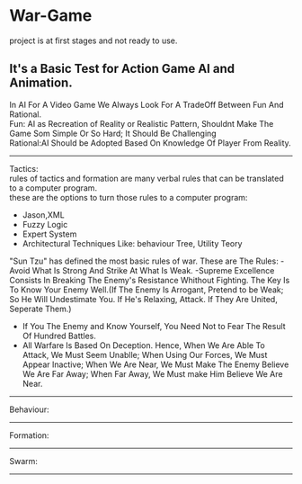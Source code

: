# War-Game
project is at first stages and not ready to use.</br>

It's a Basic Test for Action Game AI and Animation.<br/>
----------------------------------------------------------------------------------------------------

In AI For A Video Game We Always Look For A TradeOff Between Fun And Rational. </br>
Fun: AI as Recreation of Reality or Realistic Pattern, Shouldnt Make The Game Som Simple Or So Hard; It Should Be Challenging<br>
Rational:AI Should be Adopted Based On Knowledge Of Player From Reality.

------------------------------------------------------------------------------------------------------
Tactics:</br>
rules of tactics and formation are many verbal rules that can be translated to a computer program.</br>
these are the options to turn those rules to a computer program:
- Jason,XML
- Fuzzy Logic
- Expert System
- Architectural Techniques Like: behaviour Tree, Utility Teory

"Sun Tzu" has defined the most basic rules of war. These are The Rules:
-Avoid What Is Strong And Strike At What Is Weak.
-Supreme Excellence Consists In Breaking The Enemy's Resistance Whithout Fighting. The Key Is To Know Your Enemy Well.(If The Enemy Is Arrogant, Pretend to be Weak; So He Will Undestimate You. If He's Relaxing, Attack. If They Are United, Seperate Them.)
- If You The Enemy and Know Yourself, You Need Not to Fear The Result Of Hundred Battles.
- All Warfare Is Based On Deception. Hence, When We Are Able To Attack, We Must Seem Unablle; When Using Our Forces, We Must Appear Inactive; When We Are Near, We Must Make The Enemy Believe We Are Far Away; When Far Away, We Must make Him Believe We Are Near.



------------------------------------------------------------------------------------------------------
Behaviour:</br>


------------------------------------------------------------------------------------------------------
Formation:</br>


------------------------------------------------------------------------------------------------------
Swarm:<br/>


------------------------------------------------------------------------------------------------------

